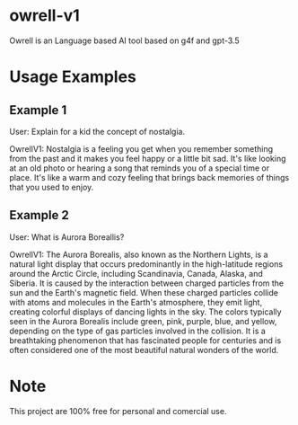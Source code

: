 # owrell-v1
 
Owrell is an Language based AI tool based on g4f and gpt-3.5

# Usage Examples

## Example 1

User: Explain for a kid the concept of nostalgia.

OwrellV1: Nostalgia is a feeling you get when you remember something from the past and it makes you feel happy or a little bit sad. It's like looking at an old photo or hearing a song that reminds you of a special time or place. It's like a warm and cozy feeling that brings back memories of things that you used to enjoy.

## Example 2

User: What is Aurora Boreallis?

OwrellV1: The Aurora Borealis, also known as the Northern Lights, is a natural light display that occurs predominantly in the high-latitude regions around the Arctic Circle, including Scandinavia, Canada, Alaska, and Siberia. It is caused by the interaction between charged particles from the sun and the Earth's magnetic field. When these charged particles collide with atoms and molecules in the Earth's atmosphere, they emit light, creating colorful displays of dancing lights in the sky. The colors typically seen in the Aurora Borealis include green, pink, purple, blue, and yellow, depending on the type of gas particles involved in the collision. It is a breathtaking phenomenon that has fascinated people for centuries and is often considered one of the most beautiful natural wonders of the world.

# Note
This project are 100% free for personal and comercial use.
